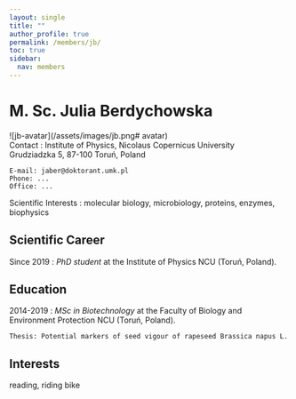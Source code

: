 ```yaml
---
layout: single
title: ""
author_profile: true
permalink: /members/jb/
toc: true
sidebar:
  nav: members
---
```


M. Sc. Julia Berdychowska
===================
![jb-avatar](/assets/images/jb.png# avatar)  
Contact
:   Institute of Physics, Nicolaus Copernicus University  
    Grudziadzka 5, 87-100 Toruń, Poland  

    E-mail: jaber@doktorant.umk.pl  
    Phone: ...  
    Office: ...  


Scientific Interests
:   molecular biology, microbiology, proteins, enzymes, biophysics

Scientific Career
-----------------

Since 2019
:   *PhD student* at the Institute of Physics NCU (Toruń, Poland).

Education
---------

2014-2019
:   *MSc in Biotechnology* at the Faculty of Biology and Environment Protection NCU (Toruń, Poland).
  
    Thesis: Potential markers of seed vigour of rapeseed Brassica napus L.   


Interests
---------
reading, riding bike  



